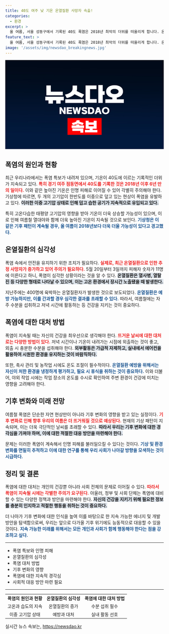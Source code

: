 ```yaml
---
title: 40도 여주 낮 기온 온열질환 사망자 속출!
categories:
  - 환경
excerpt: >
  올 여름, 서울 성동구에서 기록된 40도 폭염은 2018년 최악의 더위를 떠올리게 합니다. 온열질환으로 이미 11명이 사망했으며, 기상청은 열대야가 광복절까지 지속될 것이라 경고합니다. 피해를 막기 위해 긴급 대처가 필요합니다!
feature_text: >
  올 여름, 서울 성동구에서 기록된 40도 폭염은 2018년 최악의 더위를 떠올리게 합니다. 온열질환으로 이미 11명이 사망했으며, 기상청은 열대야가 광복절까지 지속될 것이라 경고합니다. 피해를 막기 위해 긴급 대처가 필요합니다!
image: '/assets/img/newsdao_breakingnews.jpg'
---
```


<p><img src="/assets/img/newsdao_breakingnews.jpg" alt="ontimetimes 속보" /></p>

<h2 data-ke-size="size26">폭염의 원인과 현황</h2>

<p data-ke-size="size16">최근 우리나라에서는 폭염 특보가 내려져 있으며, 기온이 40도에 이르는 기록적인 더위가 지속되고 있다. <b><span style="color: #ee2323;">특히 경기 여주 점동면에서 40도를 기록한 것은 2018년 이후 6년 만의 일이다.</span></b> 이와 같은 높아진 기온은 인명 피해로 이어질 수 있어 각별히 주의해야 한다. 기상청에 따르면, 두 개의 고기압이 한반도를 이중으로 덮고 있는 현상이 폭염을 유발하고 있다. <b><span style="background-color: #21538527;">이러한 이중 고기압 상태로 인해 덥고 습한 공기가 지속적으로 유입되고 있다.</span></b> </p>

<p data-ke-size="size16">특히 고온다습한 태평양 고기압의 영향을 받아 기온이 더욱 상승할 가능성이 있으며, 이로 인해 여름철 열대야와 함께 더욱 높아진 기온이 지속될 것으로 보인다. <b><span style="color: #1a5490;">기상청은 이 같은 기후 패턴이 계속될 경우, 올 여름이 2018년보다 더욱 더울 가능성이 있다고 경고했다.</span></b> </p>

<h2 data-ke-size="size26">온열질환의 심각성</h2>

<p data-ke-size="size16">폭염 속에서 안전을 유지하기 위한 조치가 필요하다. <b><span style="color: #ee2323;">실제로, 최근 온열질환으로 인한 추정 사망자가 증가하고 있어 주의가 필요하다.</span></b> 5월 20일부터 3일까지 피해자 숫자가 11명에 이른다고 하니, 폭염이 심각한 상황이라는 것을 알 수 있다. <b><span style="background-color: #21538527;">온열질환은 열사병, 열탈진 등 다양한 형태로 나타날 수 있으며, 이는 고온 환경에서 장시간 노출됐을 때 발생한다.</span></b> </p>

<p data-ke-size="size16">지난주에는 400명에 육박하는 온열질환자가 발생한 것으로 보도되었다. <b><span style="color: #1a5490;">온열질환은 예방 가능하지만, 이를 간과할 경우 심각한 결과를 초래할 수 있다.</span></b> 따라서, 여름철에는 자주 수분을 섭취하고 저녁 시간에 활동하는 등 건강을 지키는 것이 중요하다. </p>

<h2 data-ke-size="size26">폭염에 대한 대처 방법</h2>

<p data-ke-size="size16">폭염이 지속될 때는 자신의 건강을 최우선으로 생각해야 한다. <b><span style="color: #ee2323;">뜨거운 날씨에 대한 대처로는 다양한 방법이 있다.</span></b> 저녁 시간이나 기온이 내려가는 시점에 외출하는 것이 좋고, 외출 시 충분한 수분을 섭취해야 한다. <b><span style="background-color: #21538527;">외부활동은 가급적 자제하고, 실내에서 에어컨을 활용하여 시원한 환경을 유지하는 것이 바람직하다.</span></b> </p>

<p data-ke-size="size16">또한, 축사 관리 및 농작업 시에도 온도 조절이 필수적이다. <b><span style="color: #1a5490;">온열질환 예방을 위해서는 자신이 처한 환경을 냉정하게 평가하고, 필요 시 휴식을 취하는 것이 중요하다.</span></b> 이와 더불어, 야외 작업 시에는 작업 장소의 온도를 수시로 확인하여 주변 환경이 건강에 미치는 영향을 고려해야 한다. </p>

<h2 data-ke-size="size26">기후 변화와 미래 전망</h2>

<p data-ke-size="size16">여름철 폭염은 단순한 자연 현상만이 아니라 기후 변화의 영향을 받고 있는 실정이다. <b><span style="color: #ee2323;">기후 변화로 인해 향후 우리의 여름은 더 뜨거워질 것으로 예상된다.</span></b> 현재의 기상 패턴이 지속되며, 이는 더욱 극단적인 날씨를 초래할 수 있다. <b><span style="background-color: #21538527;">따라서 우리는 기후 변화에 대한 경각심을 가져야 하며, 이에 대한 적절한 대응 방안을 마련해야 한다.</span></b> </p>

<p data-ke-size="size16">문제는 이러한 폭염이 계속해서 인명 피해를 불러일으킬 수 있다는 것이다. <b><span style="color: #1a5490;">기상 및 환경 변화를 면밀히 추적하고 이에 대한 연구를 통해 우리 사회가 나아갈 방향을 모색하는 것이 시급하다.</span></b> </p>

<h2 data-ke-size="size26">정리 및 결론</h2>

<p data-ke-size="size16">폭염에 대한 대처는 개인의 건강뿐 아니라 사회 전체의 문제로 이어질 수 있다. <b><span style="color: #ee2323;">따라서 폭염이 지속될 시에는 각별한 주의가 요구된다.</span></b> 아울러, 정부 및 사회 단체는 폭염에 대비할 수 있는 다양한 정책과 방안을 마련해야 한다. <b><span style="background-color: #21538527;">자신의 건강을 지키기 위해 필요한 정보를 충분히 인지하고 적절한 행동을 취하는 것이 중요하다.</span></b> </p>

<p data-ke-size="size16">더 나아가 기후 변화에 대한 인식을 높여 이를 바탕으로 한 지속 가능한 에너지 및 개발 방안을 탐색함으로써, 우리는 앞으로 다가올 기후 위기에도 능동적으로 대응할 수 있을 것이다. <b><span style="color: #1a5490;">지속 가능한 미래를 위해서는 모든 개인과 사회가 함께 행동해야 한다는 점을 강조하고 싶다.</span></b> </p>

<hr>

<ul>
<li>폭염 특보와 인명 피해</li>
<li>온열질환의 심각성</li>
<li>폭염 대처 방법</li>
<li>기후 변화의 영향</li>
<li>폭염에 대한 지속적 경각심</li>
<li>사회적 대응 방안 마련 필요</li>
</ul>

<hr>

<table style="width: 100%;">
<tr>
<td style="text-align: center; height: 17px;"><b>폭염의 원인과 현황</b></td>
<td style="text-align: center; height: 17px;"><b>온열질환의 심각성</b></td>
<td style="text-align: center; height: 17px;"><b>폭염에 대한 대처 방법</b></td>
</tr>
<tr>
<td style="text-align: center; height: 17px;">고온과 습도의 지속</td>
<td style="text-align: center; height: 17px;">온열질환의 증가</td>
<td style="text-align: center; height: 17px;">수분 섭취 필수</td>
</tr>
<tr>
<td style="text-align: center; height: 17px;">이중 고기압 상태</td>
<td style="text-align: center; height: 17px;">예방과 대처</td>
<td style="text-align: center; height: 17px;">실내 활동 선호</td>
</tr>
</table>
실시간 뉴스 속보는, <a href="https://newsdao.kr" rel="dofollow">https://newsdao.kr</a>


